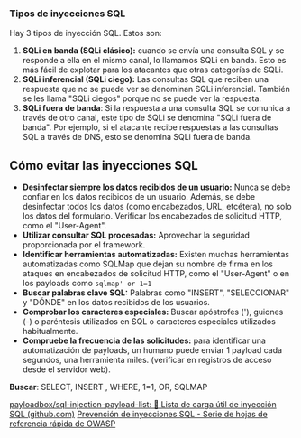 ### **Tipos de inyecciones SQL**

Hay 3 tipos de inyección SQL. Estos son:

1. **SQLi en banda (SQLi clásico):** cuando se envía una consulta SQL y se responde a ella en el mismo canal, lo llamamos SQLi en banda. Esto es más fácil de explotar para los atacantes que otras categorías de SQLi.  
2. **SQLi inferencial (SQLi ciego):** Las consultas SQL que reciben una respuesta que no se puede ver se denominan SQLi inferencial. También se les llama "SQLi ciegos" porque no se puede ver la respuesta.  
3. **SQLi fuera de banda**: Si la respuesta a una consulta SQL se comunica a través de otro canal, este tipo de SQLi se denomina "SQLi fuera de banda". Por ejemplo, si el atacante recibe respuestas a las consultas SQL a través de DNS, esto se denomina SQLi fuera de banda.

## **Cómo evitar las inyecciones SQL**

- **Desinfectar siempre los datos recibidos de un usuario:** Nunca se debe confiar en los datos recibidos de un usuario. Además, se debe desinfectar todos los datos (como encabezados, URL, etcétera), no solo los datos del formulario. Verificar los encabezados de solicitud HTTP, como el "User-Agent".
- **Utilizar consultar SQL procesadas:** Aprovechar la seguridad proporcionada por el framework.
- **Identificar herramientas automatizadas:** Existen muchas herramientas automatizadas como SQLMap que dejan su nombre de firma en los ataques en encabezados de solicitud HTTP, como el "User-Agent" o en los payloads como `sqlmap' or 1=1`
- **Buscar palabras clave SQL:** Palabras como "INSERT", "SELECCIONAR" y "DÓNDE" en los datos recibidos de los usuarios.
- **Comprobar los caracteres especiales:** Buscar apóstrofes ('), guiones (-) o paréntesis utilizados en SQL o caracteres especiales utilizados habitualmente.
- **Compruebe la frecuencia de las solicitudes:** para identificar una automatización de payloads, un humano puede enviar 1 payload cada segundos, una herramienta miles. (verificar en registros de acceso desde el servidor web).

**Buscar**: SELECT, INSERT , WHERE, 1=1, OR, SQLMAP


[payloadbox/sql-injection-payload-list: 🎯 Lista de carga útil de inyección SQL (github.com)](https://github.com/payloadbox/sql-injection-payload-list)
[Prevención de inyecciones SQL - Serie de hojas de referencia rápida de OWASP](https://cheatsheetseries.owasp.org/cheatsheets/SQL_Injection_Prevention_Cheat_Sheet.html)


